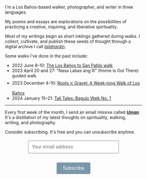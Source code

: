 <div style="margin: 0 auto; max-width: 600px; width: 90%; text-align: left; box-sizing: border-box;">

I'm a Los Baños-based walker, photographer, and writer in three languages.

My poems and essays are explorations on the possibilities of practicing a creative, inquiring, and liberative spirituality.

Most of my writings begin as short inklings gathered during walks. I collect, cultivate, and publish these seeds of thought through a digital archive I call *[talahardin](talahardin.vinceimbat.com)*.

Some walks I've done in the past include:
- 2022 June 9–10: [The Los Baños to San Pablo walk](tlw/018)
- 2023 April 20 and 27: "Nasa Labas ang Ili" (Home is Out There) guided walk
- 2023 December 4–10: [Roots ྾ Gravel: A Week-long Walk of Los Baños](rxg)
- 2024 January 15–21: [Tall Tales: Baguio Walk No. 1](tt1)

***

Every first week of the month, I send an email missive called _**[Uman](uman)**_. It's a distillation of my latest thoughts on spirituality, walking, writing, and photography.

Consider subscribing. It's free and you can unsubscribe anytime.

<script src='https://www.google.com/recaptcha/api.js'></script>

<form action="https://sendy.lawak.ph/subscribe" method="POST" accept-charset="utf-8" style="text-align: center; margin-top: 20px;">
  <div style="margin-bottom: 10px;">
    <input type="email" name="email" id="email" placeholder="Your email address" style="display: inline-block; font-size: 16px; width: 100%; max-width: 300px; padding: 10px; box-sizing: border-box;" />
  </div>

  <div class="g-recaptcha" data-sitekey="6LcAiicqAAAAAKuD_c7xD53NGHkwVaHgL3p4Ak1C" style="display: inline-block; margin-bottom: 10px;"></div>

  <div style="display: none;">
    <label for="hp">HP</label><br />
    <input type="text" name="hp" id="hp" />
  </div>

  <div style="margin-top: 10px;">
    <input type="hidden" name="list" value="zX1Mon0bSpW6R6Ujfy5KzA" />
    <input type="hidden" name="subform" value="yes" />
    <input type="submit" name="submit" id="submit" value="Subscribe" style="display: inline-block; font-size: 16px; padding: 10px 20px; width: auto; background-color: #7b97aa; color: white; border: none; border-radius: 4px; transition: transform 0.3s ease, background-color 0.3s ease;" onmouseover="this.style.transform='scale(1.05)'" onmouseout="this.style.transform='scale(1)'" />
  </div>
</form>

</div>